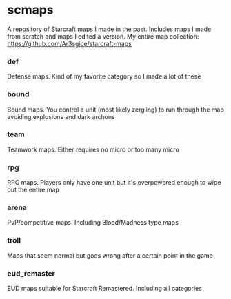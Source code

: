# scmaps
A repository of Starcraft maps I made in the past. Includes maps I made from scratch and maps I edited a version.
My entire map collection: https://github.com/Ar3sgice/starcraft-maps

### def
Defense maps. Kind of my favorite category so I made a lot of these

### bound
Bound maps. You control a unit (most likely zergling) to run through the map avoiding explosions and dark archons

### team
Teamwork maps. Either requires no micro or too many micro

### rpg
RPG maps. Players only have one unit but it's overpowered enough to wipe out the entire map

### arena
PvP/competitive maps. Including Blood/Madness type maps

### troll
Maps that seem normal but goes wrong after a certain point in the game

### eud_remaster
EUD maps suitable for Starcraft Remastered. Including all categories
